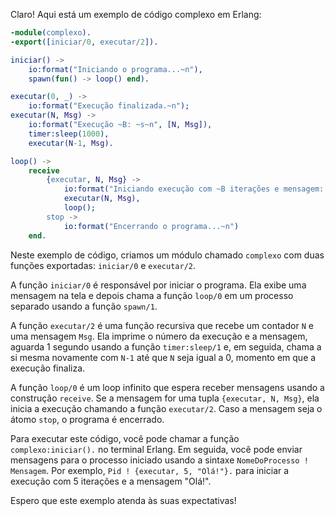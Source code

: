 Claro! Aqui está um exemplo de código complexo em Erlang:

```erlang
-module(complexo).
-export([iniciar/0, executar/2]).

iniciar() ->
    io:format("Iniciando o programa...~n"),
    spawn(fun() -> loop() end).

executar(0, _) ->
    io:format("Execução finalizada.~n");
executar(N, Msg) ->
    io:format("Execução ~B: ~s~n", [N, Msg]),
    timer:sleep(1000),
    executar(N-1, Msg).

loop() ->
    receive
        {executar, N, Msg} ->
            io:format("Iniciando execução com ~B iterações e mensagem: ~s~n", [N, Msg]),
            executar(N, Msg),
            loop();
        stop ->
            io:format("Encerrando o programa...~n")
    end.

```

Neste exemplo de código, criamos um módulo chamado `complexo` com duas funções exportadas: `iniciar/0` e `executar/2`.

A função `iniciar/0` é responsável por iniciar o programa. Ela exibe uma mensagem na tela e depois chama a função `loop/0` em um processo separado usando a função `spawn/1`.

A função `executar/2` é uma função recursiva que recebe um contador `N` e uma mensagem `Msg`. Ela imprime o número da execução e a mensagem, aguarda 1 segundo usando a função `timer:sleep/1` e, em seguida, chama a si mesma novamente com `N-1` até que `N` seja igual a 0, momento em que a execução finaliza.

A função `loop/0` é um loop infinito que espera receber mensagens usando a construção `receive`. Se a mensagem for uma tupla `{executar, N, Msg}`, ela inicia a execução chamando a função `executar/2`. Caso a mensagem seja o átomo `stop`, o programa é encerrado.

Para executar este código, você pode chamar a função `complexo:iniciar().` no terminal Erlang. Em seguida, você pode enviar mensagens para o processo iniciado usando a sintaxe `NomeDoProcesso ! Mensagem`. Por exemplo, `Pid ! {executar, 5, "Olá!"}.` para iniciar a execução com 5 iterações e a mensagem "Olá!".

Espero que este exemplo atenda às suas expectativas!